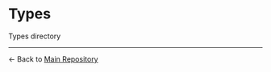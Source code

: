 # Types

Types directory

---

← Back to [Main Repository](../../../../docs/standards/UNIFIED_STANDARDS.md)
